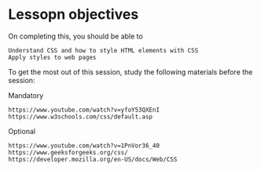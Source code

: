 # Lessopn objectives

On completing this, you should be able to

    Understand CSS and how to style HTML elements with CSS
    Apply styles to web pages

To get the most out of this session, study the following materials before the session:

Mandatory

    https://www.youtube.com/watch?v=yfoY53QXEnI
    https://www.w3schools.com/css/default.asp

Optional

    https://www.youtube.com/watch?v=1PnVor36_40
    https://www.geeksforgeeks.org/css/
    https://developer.mozilla.org/en-US/docs/Web/CSS
